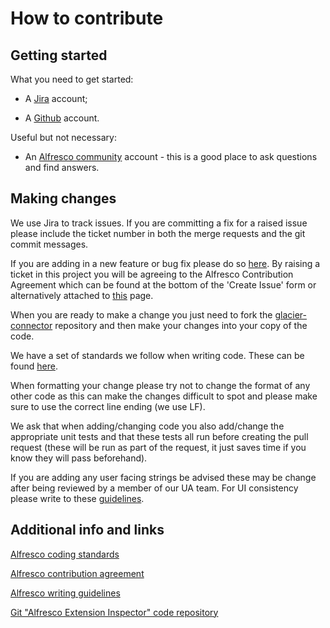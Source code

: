 # How to contribute


## Getting started
What you need to get started:

* A [Jira](https://alfresco.atlassian.net/jira/software/c/projects/MNT/issues/?filter=allissues) account;

* A [Github](https://github.com/Alfresco) account.

Useful but not necessary:

* An [Alfresco community](https://community.alfresco.com/) account - this is a good place to ask questions and find answers. 

## Making changes

We use Jira to track issues. If you are committing a fix for a raised issue please include the ticket number in both the merge requests and the git commit messages.

If you are adding in a new feature or bug fix please do so [here](https://alfresco.atlassian.net/jira/software/c/projects/MNT/issues/?filter=allissues). By raising a ticket in this project you will be agreeing to the 
Alfresco Contribution Agreement which can be found at the bottom of the 'Create Issue' form or alternatively attached to [this](https://community.alfresco.com/docs/DOC-7070-alfresco-contribution-agreement) page.

When you are ready to make a change you just need to fork the [glacier-connector](https://github.com/Alfresco/alfresco-extension-inspector) 
repository and then make your changes into your copy of the code.

We have a set of standards we follow when writing code. These can be found [here](https://community.alfresco.com/docs/DOC-4658-coding-standards).

When formatting your change please try not to change the format of any other code as this can make the changes difficult to spot and please make sure to use the correct line ending (we use LF).

We ask that when adding/changing code you also add/change the appropriate unit tests and that these tests all run before creating the pull request (these will be run as part of the request, it just saves time if you know they will pass beforehand). 

If you are adding any user facing strings be advised these may be change after being reviewed by a member of our UA team. For UI consistency please write to these [guidelines](http://docs.alfresco.com/sites/docs.alfresco.com/files/public/docs_team/u2/Alfresco-Writing-Guide.pdf).

## Additional info and links

[Alfresco coding standards](https://community.alfresco.com/docs/DOC-4658-coding-standards)

[Alfresco contribution agreement](https://community.alfresco.com/docs/DOC-7070-alfresco-contribution-agreement)

[Alfresco writing guidelines](http://docs.alfresco.com/sites/docs.alfresco.com/files/public/docs_team/u2/Alfresco-Writing-Guide.pdf)

[Git "Alfresco Extension Inspector" code repository](https://github.com/Alfresco/alfresco-extension-inspector)
